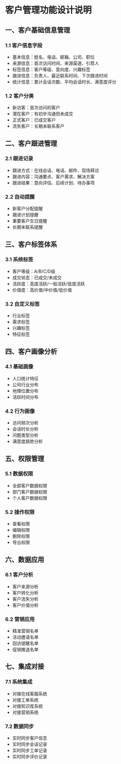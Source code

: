 <!--
 * @Author: jackning 270580156@qq.com
 * @Date: 2024-12-24 21:52:38
 * @LastEditors: jackning 270580156@qq.com
 * @LastEditTime: 2024-12-24 22:00:04
 * @Description: bytedesk.com https://github.com/Bytedesk/bytedesk
 *   Please be aware of the BSL license restrictions before installing Bytedesk IM – 
 *  selling, reselling, or hosting Bytedesk IM as a service is a breach of the terms and automatically terminates your rights under the license. 
 *  仅支持企业内部员工自用，严禁私自用于销售、二次销售或者部署SaaS方式销售 
 *  Business Source License 1.1: https://github.com/Bytedesk/bytedesk/blob/main/LICENSE 
 *  contact: 270580156@qq.com 
 *  联系：270580156@qq.com
 * Copyright (c) 2024 by bytedesk.com, All Rights Reserved. 
-->
# 客户管理功能设计说明

## 一、客户基础信息管理

### 1.1 客户信息字段

- 基本信息：姓名、电话、邮箱、公司、职位
- 来源信息：首次访问时间、来源渠道、引荐人
- 标签信息：客户等级、意向度、兴趣标签
- 跟进信息：负责人、最近联系时间、下次跟进时间
- 统计信息：累计会话次数、平均会话时长、满意度评分

### 1.2 客户分类

- 新访客：首次访问的客户
- 潜在客户：有初步沟通但未成交
- 正式客户：已成交客户
- 流失客户：长期未联系客户

## 二、客户跟进管理

### 2.1 跟进记录

- 跟进方式：在线会话、电话、邮件、现场拜访
- 跟进内容：沟通要点、客户需求、解决方案
- 跟进结果：意向评估、后续计划、待办事项

### 2.2 自动提醒

- 新客户分配提醒
- 跟进计划提醒
- 重要客户生日提醒
- 长期未联系提醒

## 三、客户标签体系

### 3.1 系统标签

- 客户等级：A/B/C/D级
- 成交状态：已成交/未成交
- 活跃度：高度活跃/一般活跃/低度活跃
- 价值度：高价值/中价值/低价值

### 3.2 自定义标签

- 行业标签
- 需求标签
- 兴趣标签
- 特征标签

## 四、客户画像分析

### 4.1 基础画像

- 人口统计特征
- 公司行业分布
- 地理位置分布
- 活跃时间分布

### 4.2 行为画像

- 访问频次分析
- 会话时长分析
- 问题类型分析
- 满意度趋势分析

## 五、权限管理

### 5.1 数据权限

- 全部客户数据权限
- 部门客户数据权限
- 个人客户数据权限

### 5.2 操作权限

- 查看权限
- 编辑权限
- 删除权限
- 导出权限

## 六、数据应用

### 6.1 客户分析

- 客户来源分析
- 客户转化分析
- 客户流失分析
- 客户价值分析

### 6.2 营销应用

- 精准营销名单
- 活动邀请名单
- 回访提醒名单
- 促销推送名单

## 七、集成对接

### 7.1 系统集成

- 对接在线客服系统
- 对接工单系统
- 对接知识库系统
- 对接营销系统

### 7.2 数据同步

- 实时同步客户信息
- 实时同步会话记录
- 实时同步工单记录
- 实时同步评价记录
